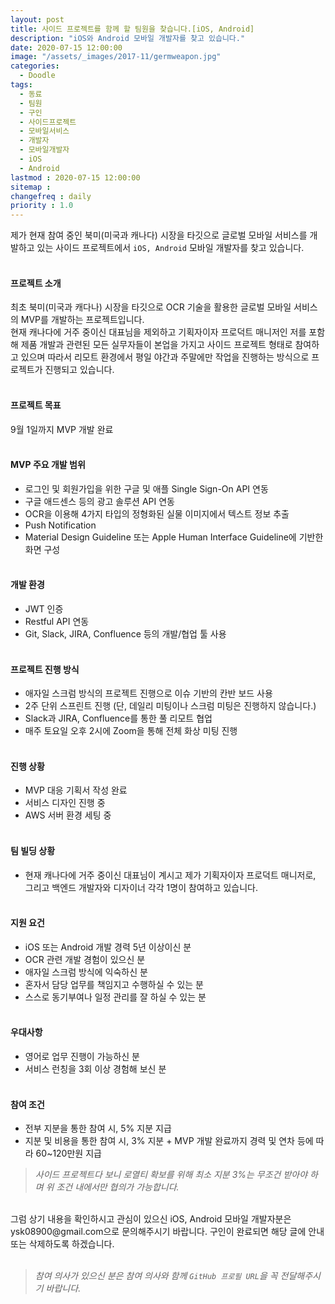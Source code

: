 ```yaml
---
layout: post
title: 사이드 프로젝트를 함께 할 팀원을 찾습니다.[iOS, Android]
description: "iOS와 Android 모바일 개발자를 찾고 있습니다."
date: 2020-07-15 12:00:00
image: "/assets/_images/2017-11/germweapon.jpg"
categories:
  - Doodle
tags:
  - 동료
  - 팀원
  - 구인
  - 사이드프로젝트
  - 모바일서비스
  - 개발자
  - 모바일개발자
  - iOS
  - Android
lastmod : 2020-07-15 12:00:00
sitemap :
changefreq : daily
priority : 1.0
---
```



제가 현재 참여 중인 북미(미국과 캐나다) 시장을 타깃으로 글로벌 모바일 서비스를 개발하고 있는 사이드 프로젝트에서 `iOS, Android` 모바일 개발자를 찾고 있습니다.<br><br>

#### 프로젝트 소개<br>
최초 북미(미국과 캐다나) 시장을 타깃으로 OCR 기술을 활용한 글로벌 모바일 서비스의 MVP를 개발하는 프로젝트입니다.<br> 현재 캐나다에 거주 중이신 대표님을 제외하고 기획자이자 프로덕트 매니저인 저를 포함해 제품 개발과 관련된 모든 실무자들이 본업을 가지고 사이드 프로젝트 형태로 참여하고 있으며 따라서 리모트 환경에서 평일 야간과 주말에만 작업을 진행하는 방식으로 프로젝트가 진행되고 있습니다.<br><br>

#### 프로젝트 목표<br>
9월 1일까지 MVP 개발 완료<br><br>

#### MVP 주요 개발 범위<br>
- 로그인 및 회원가입을 위한 구글 및 애플 Single Sign-On API 연동
- 구글 애드센스 등의 광고 솔루션 API 연동
- OCR을 이용해 4가지 타입의 정형화된 실물 이미지에서 텍스트 정보 추출
- Push Notification
- Material Design Guideline 또는 Apple Human Interface Guideline에 기반한 화면 구성<br><br>

#### 개발 환경<br>
- JWT 인증
- Restful API 연동
- Git, Slack, JIRA, Confluence 등의 개발/협업 툴 사용<br><br>

#### 프로젝트 진행 방식<br>
- 애자일 스크럼 방식의 프로젝트 진행으로 이슈 기반의 칸반 보드 사용
- 2주 단위 스프린트 진행 (단, 데일리 미팅이나 스크럼 미팅은 진행하지 않습니다.)
- Slack과 JIRA, Confluence를 통한 풀 리모트 협업
- 매주 토요일 오후 2시에 Zoom을 통해 전체 화상 미팅 진행<br><br>

#### 진행 상황<br>
- MVP 대응 기획서 작성 완료
- 서비스 디자인 진행 중
- AWS 서버 환경 세팅 중<br><br>

#### 팀 빌딩 상황<br>
- 현재 캐나다에 거주 중이신 대표님이 계시고 제가 기획자이자 프로덕트 매니저로, 그리고 백엔드 개발자와 디자이너 각각 1명이 참여하고 있습니다.<br><br>

#### 지원 요건<br>
- iOS 또는 Android 개발 경력 5년 이상이신 분
- OCR 관련 개발 경험이 있으신 분
- 애자일 스크럼 방식에 익숙하신 분
- 혼자서 담당 업무를 책임지고 수행하실 수 있는 분
- 스스로 동기부여나 일정 관리를 잘 하실 수 있는 분<br><br>

#### 우대사항<br>
- 영어로 업무 진행이 가능하신 분
- 서비스 런칭을 3회 이상 경험해 보신 분<br><br>

#### 참여 조건<br>
- 전부 지분을 통한 참여 시, 5% 지분 지급
- 지분 및 비용을 통한 참여 시, 3% 지분 + MVP 개발 완료까지 경력 및 연차 등에 따라 60~120만원 지급

>*사이드 프로젝트다 보니 로열티 확보를 위해 최소 지분 3%는 무조건 받아야 하며 위 조건 내에서만 협의가 가능합니다.*

<br>
그럼 상기 내용을 확인하시고 관심이 있으신 iOS, Android 모바일 개발자분은 ysk08900@gmail.com으로 문의해주시기 바랍니다. 구인이 완료되면 해당 글에 안내 또는 삭제하도록 하겠습니다.<br><br>

>*참여 의사가 있으신 분은 참여 의사와 함께 `GitHub 프로필 URL`을 꼭 전달해주시기 바랍니다.*
